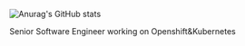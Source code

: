 ![Anurag's GitHub stats](https://github-readme-stats.vercel.app/api?username=ardaguclu&show_icons=true&theme=onedark)

Senior Software Engineer working on Openshift&Kubernetes
